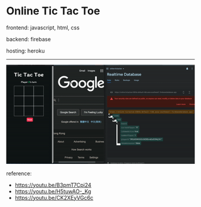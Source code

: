 # Online Tic Tac Toe

frontend: javascript, html, css

backend: firebase

hosting: heroku

---
![gif_two_local](./gif_two_local.gif)
    
reference:
- https://youtu.be/B3pmT7Cpi24
- https://youtu.be/H5tuwAO-_Kg
- https://youtu.be/CK2XEyVGc6c